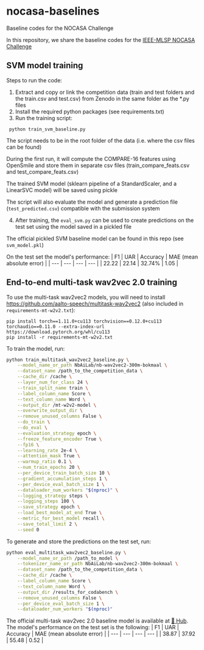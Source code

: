 # nocasa-baselines
Baseline codes for the NOCASA Challenge

In this repository, we share the baseline codes for the [IEEE-MLSP NOCASA Challenge](https://teflon.aalto.fi/nocasa-2025/)

## SVM model training

Steps to run the code:

1. Extract and copy or link the competition data (train and test folders and the train.csv and test.csv) from Zenodo in the same folder as the *.py files
2. Install the required python packages (see requirements.txt)
3. Run the training script:

` python train_svm_baseline.py`

The script needs to be in the root folder of the data (i.e. where the csv files can be found)

During the first run, it will compute the COMPARE-16 features using OpenSmile and store them in separate csv files (train_compare_feats.csv and test_compare_feats.csv) 

The trained SVM model (sklearn pipeline of a StandardScaler, and a LinearSVC model) will be saved using pickle

The script will also evaluate the model and generate a prediction file (`test_predicted.csv`) compatible with the submission system

4. After training, the `eval_svm.py` can be used to create predictions on the test set using the model saved in a pickled file

The official pickled SVM baseline model can be found in this repo (see `svm_model.pkl`)

On the test set the model's performance:
| F1 | UAR | Accuracy | MAE (mean absolute error) |
| --- | --- | --- | --- |
| 22.22 | 22.14 | 32.74% | 1.05 |

## End-to-end multi-task wav2vec 2.0 training

To use the multi-task wav2vec2 models, you will need to install https://github.com/aalto-speech/multitask-wav2vec2 (also included in `requirements-mt-w2v2.txt`):
```
pip install torch==1.11.0+cu113 torchvision==0.12.0+cu113 torchaudio==0.11.0 --extra-index-url https://download.pytorch.org/whl/cu113
pip install -r requirements-mt-w2v2.txt
```

To train the model, run:
```bash
python train_multitask_wav2vec2_baseline.py \
    --model_name_or_path NbAiLab/nb-wav2vec2-300m-bokmaal \
    --dataset_name /path_to_the_competition_data \
    --cache_dir /cache \
    --layer_num_for_class 24 \
    --train_split_name train \
    --label_column_name Score \
    --text_column_name Word \
    --output_dir /mt-w2v2-model \
    --overwrite_output_dir \
    --remove_unused_columns False \
    --do_train \
    --do_eval \
    --evaluation_strategy epoch \
    --freeze_feature_encoder True \
    --fp16 \
    --learning_rate 2e-4 \
    --attention_mask True \
    --warmup_ratio 0.1 \
    --num_train_epochs 20 \
    --per_device_train_batch_size 10 \
    --gradient_accumulation_steps 1 \
    --per_device_eval_batch_size 1 \
    --dataloader_num_workers "$(nproc)" \
    --logging_strategy steps \
    --logging_steps 100 \
    --save_strategy epoch \
    --load_best_model_at_end True \
    --metric_for_best_model recall \
    --save_total_limit 2 \
    --seed 0
```
To generate and store the predictions on the test set, run:
```bash
python eval_multitask_wav2vec2_baseline.py \
    --model_name_or_path /path_to_model \
    --tokenizer_name_or_path NbAiLab/nb-wav2vec2-300m-bokmaal \
    --dataset_name /path_to_the_competition_data \
    --cache_dir /cache \
    --label_column_name Score \
    --text_column_name Word \
    --output_dir /results_for_codabench \
    --remove_unused_columns False \
    --per_device_eval_batch_size 1 \
    --dataloader_num_workers "$(nproc)"
```

The official multi-task wav2vec 2.0 baseline model is available at [🤗 Hub](TODO). The model's performance on the test set is the following:
|   F1  | UAR   | Accuracy | MAE (mean absolute error) |
| ---   | ---   | ---      | ---                       |
| 38.87 | 37.92 | 55.48    |           0.52            |
